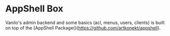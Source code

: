 # AppShell Box

Vanilo's admin backend and some basics (acl, menus, users, clients) is built on top of the [AppShell Package()(https://github.com/artkonekt/appshell).